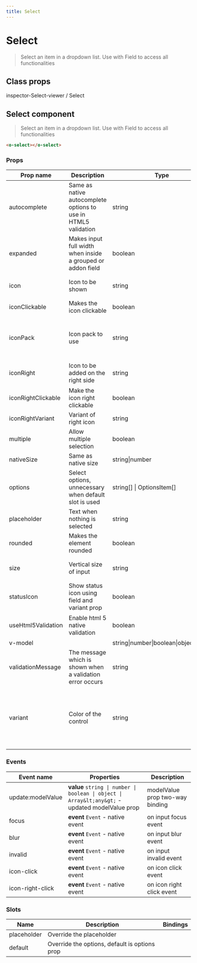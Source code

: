 ```yaml
---
title: Select
---
```


# Select

<div class="vp-doc">

> Select an item in a dropdown list. Use with Field to access all functionalities

<Carbon />
</div>

<div class="vp-example">
</div>
<div class="vp-example">

## Class props

inspector-Select-viewer /
Select

</div>

<div class="vp-doc">

## Select component

> Select an item in a dropdown list. Use with Field to access all functionalities

```html
<o-select></o-select>
```

### Props

| Prop name          | Description                                                    | Type                                   | Values                                                                          | Default                                                                                                                                               |
| ------------------ | -------------------------------------------------------------- | -------------------------------------- | ------------------------------------------------------------------------------- | ----------------------------------------------------------------------------------------------------------------------------------------------------- |
| autocomplete       | Same as native autocomplete options to use in HTML5 validation | string                                 | -                                                                               | <div><small>From <b>config</b>:</small></div><code style='white-space: nowrap; padding: 0;'>select: {<br>&nbsp;&nbsp;autocomplete: "off"<br>}</code>  |
| expanded           | Makes input full width when inside a grouped or addon field    | boolean                                | -                                                                               | <code style='white-space: nowrap; padding: 0;'>false</code>                                                                                           |
| icon               | Icon to be shown                                               | string                                 | -                                                                               | <div><small>From <b>config</b>:</small></div><code style='white-space: nowrap; padding: 0;'>select: {<br>&nbsp;&nbsp;icon: undefined<br>}</code>      |
| iconClickable      | Makes the icon clickable                                       | boolean                                | -                                                                               | <code style='white-space: nowrap; padding: 0;'>false</code>                                                                                           |
| iconPack           | Icon pack to use                                               | string                                 | `mdi`, `fa`, `fas and any other custom icon pack`                               | <div><small>From <b>config</b>:</small></div><code style='white-space: nowrap; padding: 0;'>select: {<br>&nbsp;&nbsp;iconPack: undefined<br>}</code>  |
| iconRight          | Icon to be added on the right side                             | string                                 | -                                                                               | <div><small>From <b>config</b>:</small></div><code style='white-space: nowrap; padding: 0;'>select: {<br>&nbsp;&nbsp;iconRight: undefined<br>}</code> |
| iconRightClickable | Make the icon right clickable                                  | boolean                                | -                                                                               | <code style='white-space: nowrap; padding: 0;'>false</code>                                                                                           |
| iconRightVariant   | Variant of right icon                                          | string                                 | -                                                                               |                                                                                                                                                       |
| multiple           | Allow multiple selection                                       | boolean                                | -                                                                               | <code style='white-space: nowrap; padding: 0;'>false</code>                                                                                           |
| nativeSize         | Same as native size                                            | string\|number                         | -                                                                               |                                                                                                                                                       |
| options            | Select options, unnecessary when default slot is used          | string[] \| OptionsItem[]              | -                                                                               |                                                                                                                                                       |
| placeholder        | Text when nothing is selected                                  | string                                 | -                                                                               |                                                                                                                                                       |
| rounded            | Makes the element rounded                                      | boolean                                | -                                                                               | <code style='white-space: nowrap; padding: 0;'>false</code>                                                                                           |
| size               | Vertical size of input                                         | string                                 | `small`, `medium`, `large`                                                      | <div><small>From <b>config</b>:</small></div><code style='white-space: nowrap; padding: 0;'>select: {<br>&nbsp;&nbsp;size: undefined<br>}</code>      |
| statusIcon         | Show status icon using field and variant prop                  | boolean                                | -                                                                               | <div><small>From <b>config</b>:</small></div><code style='white-space: nowrap; padding: 0;'>{<br>&nbsp;&nbsp;statusIcon: true<br>}</code>             |
| useHtml5Validation | Enable html 5 native validation                                | boolean                                | -                                                                               | <div><small>From <b>config</b>:</small></div><code style='white-space: nowrap; padding: 0;'>{<br>&nbsp;&nbsp;useHtml5Validation: true<br>}</code>     |
| v-model            |                                                                | string\|number\|boolean\|object\|array | -                                                                               | <code style='white-space: nowrap; padding: 0;'>null</code>                                                                                            |
| validationMessage  | The message which is shown when a validation error occurs      | string                                 | -                                                                               |                                                                                                                                                       |
| variant            | Color of the control                                           | string                                 | `primary`, `info`, `success`, `warning`, `danger`, `and any other custom color` | <div><small>From <b>config</b>:</small></div><code style='white-space: nowrap; padding: 0;'>select: {<br>&nbsp;&nbsp;variant: undefined<br>}</code>   |

### Events

| Event name        | Properties                                                                                      | Description                     |
| ----------------- | ----------------------------------------------------------------------------------------------- | ------------------------------- |
| update:modelValue | **value** `string \| number \| boolean \| object \| Array&lt;any&gt;` - updated modelValue prop | modelValue prop two-way binding |
| focus             | **event** `Event` - native event                                                                | on input focus event            |
| blur              | **event** `Event` - native event                                                                | on input blur event             |
| invalid           | **event** `Event` - native event                                                                | on input invalid event          |
| icon-click        | **event** `Event` - native event                                                                | on icon click event             |
| icon-right-click  | **event** `Event` - native event                                                                | on icon right click event       |

### Slots

| Name        | Description                                   | Bindings |
| ----------- | --------------------------------------------- | -------- |
| placeholder | Override the placeholder                      |          |
| default     | Override the options, default is options prop |          |

</div>

<div class="vp-doc">
</div>
